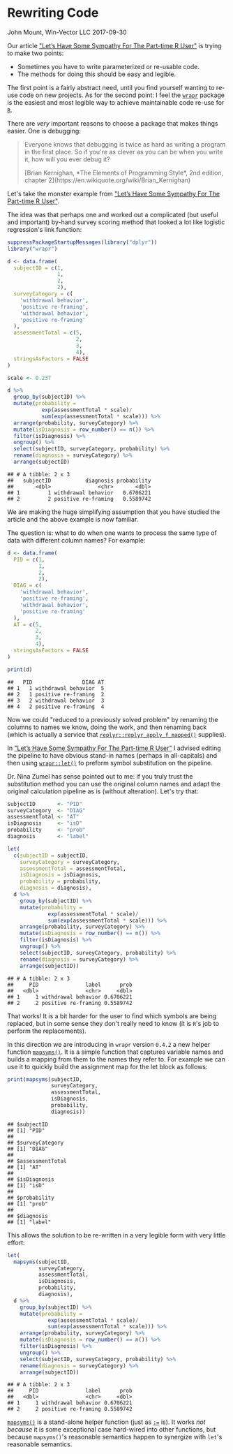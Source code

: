 Rewriting Code
================
John Mount, Win-Vector LLC
2017-09-30

Our article ["Let’s Have Some Sympathy For The Part-time R User"](http://www.win-vector.com/blog/2017/08/lets-have-some-sympathy-for-the-part-time-r-user/) is trying to make two points:

-   Sometimes you have to write parameterized or re-usable code.
-   The methods for doing this should be easy and legible.

The first point is a fairly abstract need, until you find yourself wanting to re-use code on new projects.
As for the second point: I feel the [`wrapr`](https://winvector.github.io/wrapr/) package is the easiest and most legible way to achieve maintainable code re-use for [`R`](https://cran.r-project.org).

There are *very* important reasons to choose a package that makes things easier. One is debugging:

> Everyone knows that debugging is twice as hard as writing a program in the first place. So if you're as clever as you can be when you write it, how will you ever debug it?
> <p/>
> [Brian Kernighan, *The Elements of Programming Style*, 2nd edition, chapter 2](https://en.wikiquote.org/wiki/Brian_Kernighan)

Let's take the monster example from ["Let’s Have Some Sympathy For The Part-time R User"](http://www.win-vector.com/blog/2017/08/lets-have-some-sympathy-for-the-part-time-r-user/).

The idea was that perhaps one and worked out a complicated (but useful and important) by-hand survey scoring method that looked a lot like logistic regression's link function:

``` r
suppressPackageStartupMessages(library("dplyr"))
library("wrapr")

d <- data.frame(
  subjectID = c(1,                   
                1,
                2,                   
                2),
  surveyCategory = c(
    'withdrawal behavior',
    'positive re-framing',
    'withdrawal behavior',
    'positive re-framing'
  ),
  assessmentTotal = c(5,                 
                      2,
                      3,                  
                      4),
  stringsAsFactors = FALSE
)

scale <- 0.237

d %>%
  group_by(subjectID) %>%
  mutate(probability =
           exp(assessmentTotal * scale)/
           sum(exp(assessmentTotal * scale))) %>%
  arrange(probability, surveyCategory) %>%
  mutate(isDiagnosis = row_number() == n()) %>%
  filter(isDiagnosis) %>%
  ungroup() %>%
  select(subjectID, surveyCategory, probability) %>%
  rename(diagnosis = surveyCategory) %>%
  arrange(subjectID)
```

    ## # A tibble: 2 x 3
    ##   subjectID           diagnosis probability
    ##       <dbl>               <chr>       <dbl>
    ## 1         1 withdrawal behavior   0.6706221
    ## 2         2 positive re-framing   0.5589742

We are making the huge simplifying assumption that you have studied the article and the above example is now familiar.

The question is: what to do when one wants to process the same type of data with different column names? For example:

``` r
d <- data.frame(
  PID = c(1,                   
          1,
          2,                   
          2),
  DIAG = c(
    'withdrawal behavior',
    'positive re-framing',
    'withdrawal behavior',
    'positive re-framing'
  ),
  AT = c(5,                 
         2,
         3,                  
         4),
  stringsAsFactors = FALSE
)

print(d)
```

    ##   PID                DIAG AT
    ## 1   1 withdrawal behavior  5
    ## 2   1 positive re-framing  2
    ## 3   2 withdrawal behavior  3
    ## 4   2 positive re-framing  4

Now we could "reduced to a previously solved problem" by renaming the columns to names we know, doing the work, and then renaming back (which is actually a service that [`replyr::replyr_apply_f_mapped()`](https://winvector.github.io/replyr/reference/replyr_apply_f_mapped.html) supplies).

In ["Let’s Have Some Sympathy For The Part-time R User"](http://www.win-vector.com/blog/2017/08/lets-have-some-sympathy-for-the-part-time-r-user/) I advised editing the pipeline to have obvious stand-in names (perhaps in all-capitals) and then using [`wrapr::let()`](https://winvector.github.io/wrapr/reference/let.html) to preform symbol substitution on the pipeline.

Dr. Nina Zumel has sense pointed out to me: if you truly trust the substitution method you can use the original column names and adapt the original calculation pipeline as is (without alteration). Let's try that:

``` r
subjectID       <- "PID"
surveyCategory  <- "DIAG"
assessmentTotal <- "AT"
isDiagnosis     <- "isD"
probability     <- "prob"
diagnosis       <- "label"

let(
  c(subjectID = subjectID,
    surveyCategory = surveyCategory, 
    assessmentTotal = assessmentTotal,
    isDiagnosis = isDiagnosis,
    probability = probability,
    diagnosis = diagnosis),
  d %>%
    group_by(subjectID) %>%
    mutate(probability =
             exp(assessmentTotal * scale)/
             sum(exp(assessmentTotal * scale))) %>%
    arrange(probability, surveyCategory) %>%
    mutate(isDiagnosis = row_number() == n()) %>%
    filter(isDiagnosis) %>%
    ungroup() %>%
    select(subjectID, surveyCategory, probability) %>%
    rename(diagnosis = surveyCategory) %>%
    arrange(subjectID))
```

    ## # A tibble: 2 x 3
    ##     PID               label      prob
    ##   <dbl>               <chr>     <dbl>
    ## 1     1 withdrawal behavior 0.6706221
    ## 2     2 positive re-framing 0.5589742

That works! It is a bit harder for the user to find which symbols are being replaced, but in some sense they don't really need to know (it is `R`'s job to perform the replacements).

In this direction we are introducing in `wrapr` version `0.4.2` a new helper function [`mapsyms()`](https://winvector.github.io/wrapr/reference/mapsyms.html). It is a simple function that captures variable names and builds a mapping from them to the names they refer to. For example we can use it to quickly build the assignment map for the let block as follows:

``` r
print(mapsyms(subjectID,
              surveyCategory, 
              assessmentTotal,
              isDiagnosis,
              probability,
              diagnosis))
```

    ## $subjectID
    ## [1] "PID"
    ## 
    ## $surveyCategory
    ## [1] "DIAG"
    ## 
    ## $assessmentTotal
    ## [1] "AT"
    ## 
    ## $isDiagnosis
    ## [1] "isD"
    ## 
    ## $probability
    ## [1] "prob"
    ## 
    ## $diagnosis
    ## [1] "label"

This allows the solution to be re-written in a very legible form with very little effort:

``` r
let(
  mapsyms(subjectID,
          surveyCategory, 
          assessmentTotal,
          isDiagnosis,
          probability,
          diagnosis),
  d %>%
    group_by(subjectID) %>%
    mutate(probability =
             exp(assessmentTotal * scale)/
             sum(exp(assessmentTotal * scale))) %>%
    arrange(probability, surveyCategory) %>%
    mutate(isDiagnosis = row_number() == n()) %>%
    filter(isDiagnosis) %>%
    ungroup() %>%
    select(subjectID, surveyCategory, probability) %>%
    rename(diagnosis = surveyCategory) %>%
    arrange(subjectID))
```

    ## # A tibble: 2 x 3
    ##     PID               label      prob
    ##   <dbl>               <chr>     <dbl>
    ## 1     1 withdrawal behavior 0.6706221
    ## 2     2 positive re-framing 0.5589742

[`mapsyms()`](https://winvector.github.io/wrapr/reference/mapsyms.html) is a stand-alone helper function (just as [`:=`](https://winvector.github.io/wrapr/reference/named_map_builder.html) is). It works *not because* it is some exceptional case hard-wired into other functions, but because `mapsyms()`'s reasonable semantics happen to synergize with `let`'s reasonable semantics.

